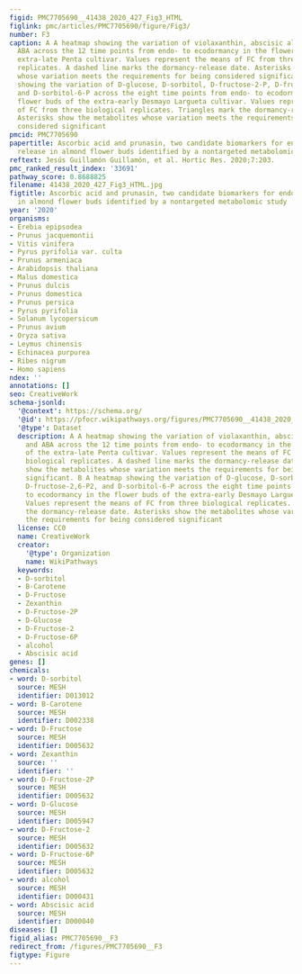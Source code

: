 ```yaml
---
figid: PMC7705690__41438_2020_427_Fig3_HTML
figlink: pmc/articles/PMC7705690/figure/Fig3/
number: F3
caption: A A heatmap showing the variation of violaxanthin, abscisic alcohol, and
  ABA across the 12 time points from endo- to ecodormancy in the flower buds of the
  extra-late Penta cultivar. Values represent the means of FC from three biological
  replicates. A dashed line marks the dormancy-release date. Asterisks show the metabolites
  whose variation meets the requirements for being considered significant. B A heatmap
  showing the variation of D-glucose, D-sorbitol, D-fructose-2-P, D-fructose-2,6-P2,
  and D-sorbitol-6-P across the eight time points from endo- to ecodormancy in the
  flower buds of the extra-early Desmayo Largueta cultivar. Values represent the means
  of FC from three biological replicates. Triangles mark the dormancy-release date.
  Asterisks show the metabolites whose variation meets the requirements for being
  considered significant
pmcid: PMC7705690
papertitle: Ascorbic acid and prunasin, two candidate biomarkers for endodormancy
  release in almond flower buds identified by a nontargeted metabolomic study.
reftext: Jesús Guillamón Guillamón, et al. Hortic Res. 2020;7:203.
pmc_ranked_result_index: '33691'
pathway_score: 0.8688825
filename: 41438_2020_427_Fig3_HTML.jpg
figtitle: Ascorbic acid and prunasin, two candidate biomarkers for endodormancy release
  in almond flower buds identified by a nontargeted metabolomic study
year: '2020'
organisms:
- Erebia epipsodea
- Prunus jacquemontii
- Vitis vinifera
- Pyrus pyrifolia var. culta
- Prunus armeniaca
- Arabidopsis thaliana
- Malus domestica
- Prunus dulcis
- Prunus domestica
- Prunus persica
- Pyrus pyrifolia
- Solanum lycopersicum
- Prunus avium
- Oryza sativa
- Leymus chinensis
- Echinacea purpurea
- Ribes nigrum
- Homo sapiens
ndex: ''
annotations: []
seo: CreativeWork
schema-jsonld:
  '@context': https://schema.org/
  '@id': https://pfocr.wikipathways.org/figures/PMC7705690__41438_2020_427_Fig3_HTML.html
  '@type': Dataset
  description: A A heatmap showing the variation of violaxanthin, abscisic alcohol,
    and ABA across the 12 time points from endo- to ecodormancy in the flower buds
    of the extra-late Penta cultivar. Values represent the means of FC from three
    biological replicates. A dashed line marks the dormancy-release date. Asterisks
    show the metabolites whose variation meets the requirements for being considered
    significant. B A heatmap showing the variation of D-glucose, D-sorbitol, D-fructose-2-P,
    D-fructose-2,6-P2, and D-sorbitol-6-P across the eight time points from endo-
    to ecodormancy in the flower buds of the extra-early Desmayo Largueta cultivar.
    Values represent the means of FC from three biological replicates. Triangles mark
    the dormancy-release date. Asterisks show the metabolites whose variation meets
    the requirements for being considered significant
  license: CC0
  name: CreativeWork
  creator:
    '@type': Organization
    name: WikiPathways
  keywords:
  - D-sorbitol
  - B-Carotene
  - D-Fructose
  - Zexanthin
  - D-Fructose-2P
  - D-Glucose
  - D-Fructose-2
  - D-Fructose-6P
  - alcohol
  - Abscisic acid
genes: []
chemicals:
- word: D-sorbitol
  source: MESH
  identifier: D013012
- word: B-Carotene
  source: MESH
  identifier: D002338
- word: D-Fructose
  source: MESH
  identifier: D005632
- word: Zexanthin
  source: ''
  identifier: ''
- word: D-Fructose-2P
  source: MESH
  identifier: D005632
- word: D-Glucose
  source: MESH
  identifier: D005947
- word: D-Fructose-2
  source: MESH
  identifier: D005632
- word: D-Fructose-6P
  source: MESH
  identifier: D005632
- word: alcohol
  source: MESH
  identifier: D000431
- word: Abscisic acid
  source: MESH
  identifier: D000040
diseases: []
figid_alias: PMC7705690__F3
redirect_from: /figures/PMC7705690__F3
figtype: Figure
---
```

